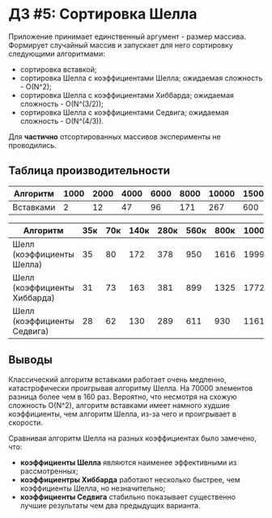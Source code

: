 
# ДЗ #5: Сортировка Шелла

Приложение принимает единственный аргумент - размер массива. Формирует случайный массив и запускает для него сортировку следующими алгоритмами:
  * сортировка вставкой;
  * сортировка Шелла с коэффициентами Шелла; ожидаемая сложность - O(N^2);
  * сортировка Шелла с коэффициентами Хиббарда; ожидаемая сложность - O(N^(3/2));
  * сортировка Шелла с коэффициентами Седвига; ожидаемая сложность - O(N^(4/3)).

Для **частично** отсортированных массивов эксперименты не проводились.

## Таблица производительности
| Алгоритм                     | 1000 | 2000 | 4000 | 6000 | 8000 | 10000 | 15000 | 20000 | 40000 | 70000 |
|------------------------------|------|------|------|------|------|-------|-------|-------|-------|-------|
| Вставками                    | 2    | 12   | 47   | 96   | 171  | 267   | 600   | 1076  | 4324  | 13149 |


| Алгоритм                     |  35к | 70к | 140к | 280к | 560к | 800к | 1000к | 1200к | 1400к  | 1600к | 2000к |
|------------------------------|------|-----|------|------|------|------|-------|-------|--------|-------|-------|
| Шелл (коэффициенты Шелла)    |  35  | 80  | 172  | 378  | 950  | 1616 | 1999  | 2463  | 2858   | 3935  | 4528  |
| Шелл (коэффициенты Хиббарда) |  31  | 73  | 163  | 381  | 899  | 1325 | 1772  | 2322  | 2779   | 3380  | 4243  |
| Шелл (коэффициенты Седвига)  |  28  | 62  | 130  | 289  | 611  | 930  | 1161  | 1482  | 1733   | 1995  | 2573  |

## Выводы
Классический алгоритм вставками работает очень медленно, катастрофически проигрывая алгоритму Шелла. На 70000 элементов разница более чем в 160 раз.
Вероятно, что несмотря на схожую сложность O(N^2), алгоритм вставками имеет намного худшие коэффициенты, чем алгоритм Шелла, из-за чего и проигрывает в скорости.

Сравнивая алгоритм Шелла на разных коэффициентах было замечено, что:
  - **коэффициенты Шелла** являются наименее эффективными из рассмотренных;
  - **коэффициентры Хиббарда** работают несколько быстрее, чем коэффициенты Шелла, но незначительно;
  - **коэффициенты Седвига** стабильно показывает существенно лучшие результаты чем два предыдущих варианта.
